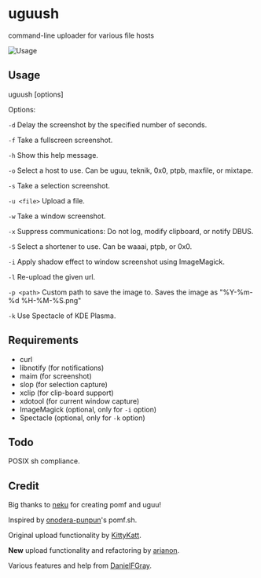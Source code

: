 uguush
========

command-line uploader for various file hosts

![Usage](https://u.teknik.io/WldwN2.png)

Usage
-----

uguush [options]

Options:

`-d` Delay the screenshot by the specified number of seconds.

`-f` Take a fullscreen screenshot.

`-h` Show this help message.

`-o` Select a host to use. Can be uguu, teknik, 0x0, ptpb, maxfile, or mixtape.

`-s` Take a selection screenshot.

`-u <file>` Upload a file.

`-w` Take a window screenshot.

`-x` Suppress communications: Do not log, modify clipboard, or notify DBUS.

`-S` Select a shortener to use. Can be waaai, ptpb, or 0x0.

`-i` Apply shadow effect to window screenshot using ImageMagick.

`-l` Re-upload the given url.

`-p <path>` Custom path to save the image to. Saves the image as "%Y-%m-%d %H-%M-%S.png"

`-k` Use Spectacle of KDE Plasma.

Requirements
------------

- curl
- libnotify (for notifications)
- maim (for screenshot)
- slop (for selection capture)
- xclip (for clip-board support)
- xdotool (for current window capture)
- ImageMagick (optional, only for `-i` option)
- Spectacle (optional, only for `-k` option)

Todo
----

POSIX sh compliance.

Credit
------

Big thanks to [neku](https://github.com/nokonoko) for creating pomf and uguu!

Inspired by [onodera-punpun](https://github.com/onodera-punpun)'s pomf.sh.

Original upload functionality by [KittyKatt](https://github.com/KittyKatt).

**New** upload functionality and refactoring by [arianon](https://github.com/arianon).

Various features and help from [DanielFGray](https://github.com/DanielFGray).
